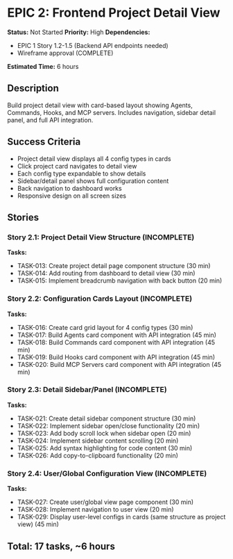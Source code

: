 # EPIC 2: Frontend Project Detail View

**Status:** Not Started
**Priority:** High
**Dependencies:**
- EPIC 1 Story 1.2-1.5 (Backend API endpoints needed)
- Wireframe approval (COMPLETE)

**Estimated Time:** 6 hours

## Description
Build project detail view with card-based layout showing Agents, Commands, Hooks, and MCP servers. Includes navigation, sidebar detail panel, and full API integration.

## Success Criteria
- Project detail view displays all 4 config types in cards
- Click project card navigates to detail view
- Each config type expandable to show details
- Sidebar/detail panel shows full configuration content
- Back navigation to dashboard works
- Responsive design on all screen sizes

## Stories

### Story 2.1: Project Detail View Structure (INCOMPLETE)
**Tasks:**
- TASK-013: Create project detail page component structure (30 min)
- TASK-014: Add routing from dashboard to detail view (30 min)
- TASK-015: Implement breadcrumb navigation with back button (20 min)

### Story 2.2: Configuration Cards Layout (INCOMPLETE)
**Tasks:**
- TASK-016: Create card grid layout for 4 config types (30 min)
- TASK-017: Build Agents card component with API integration (45 min)
- TASK-018: Build Commands card component with API integration (45 min)
- TASK-019: Build Hooks card component with API integration (45 min)
- TASK-020: Build MCP Servers card component with API integration (45 min)

### Story 2.3: Detail Sidebar/Panel (INCOMPLETE)
**Tasks:**
- TASK-021: Create detail sidebar component structure (30 min)
- TASK-022: Implement sidebar open/close functionality (20 min)
- TASK-023: Add body scroll lock when sidebar open (20 min)
- TASK-024: Implement sidebar content scrolling (20 min)
- TASK-025: Add syntax highlighting for code content (30 min)
- TASK-026: Add copy-to-clipboard functionality (20 min)

### Story 2.4: User/Global Configuration View (INCOMPLETE)
**Tasks:**
- TASK-027: Create user/global view page component (30 min)
- TASK-028: Implement navigation to user view (20 min)
- TASK-029: Display user-level configs in cards (same structure as project view) (45 min)

## Total: 17 tasks, ~6 hours
